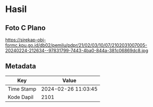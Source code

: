 # Hasil

## Foto C Plano

https://sirekap-obj-formc.kpu.go.id/db02/pemilu/pdpr/21/02/03/10/07/2102031007005-20240224-212634--97831799-7443-4ba0-844a-381c06869dc8.jpg


## Metadata

| Key        | Value               |
| ---------- | ------------------- |
| Time Stamp | 2024-02-26 11:03:45 |
| Kode Dapil | 2101                |



